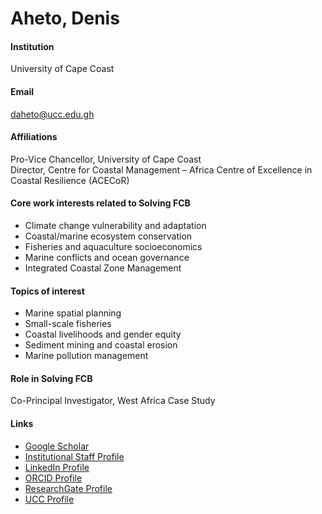 # Aheto, Denis

#### Institution

University of Cape Coast

#### Email

daheto@ucc.edu.gh

#### Affiliations

Pro-Vice Chancellor, University of Cape Coast\
Director, Centre for Coastal Management – Africa Centre of Excellence in Coastal Resilience (ACECoR)

#### Core work interests related to Solving FCB

* Climate change vulnerability and adaptation
* Coastal/marine ecosystem conservation
* Fisheries and aquaculture socioeconomics
* Marine conflicts and ocean governance
* Integrated Coastal Zone Management

#### Topics of interest

* Marine spatial planning
* Small-scale fisheries
* Coastal livelihoods and gender equity
* Sediment mining and coastal erosion
* Marine pollution management

#### Role in Solving FCB

Co-Principal Investigator, West Africa Case Study

#### Links

* [Google Scholar](https://scholar.google.com/citations?hl=en\&user=f3TcSyQAAAAJ)
* [Institutional Staff Profile](https://ucc.edu.gh/staff/denis-w-aheto/)
* [LinkedIn Profile](https://www.linkedin.com/in/denis-worlanyo-aheto-phd-044b616b/?originalSubdomain=gh)
* [ORCID Profile](https://orcid.org/0000-0001-5722-1363)
* [ResearchGate Profile](https://www.researchgate.net/profile/Denis-Aheto-2)
* [UCC Profile](https://directory.ucc.edu.gh/p/denis-worlanyo-aheto)
